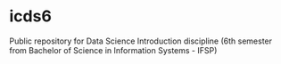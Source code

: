 # icds6
Public repository for Data Science Introduction discipline (6th semester from Bachelor of Science in Information Systems - IFSP)
